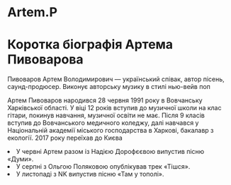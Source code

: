 # Artem.P
<html>
  <head>
    <meta charset="utf-8">
    <title>Артем Пивоваров</title>
  </head>
  <body>
    <h1>Коротка біографія Артема Пивоварова</h1>
    <p>Пивоваров Артем Володимирович — український співак, автор пісень, саунд-продюсер. Виконує авторську музику в стилі нью-вейв поп</p>
  <p>Артем Пивоваров народився 28 червня 1991 року в Вовчанську Харківської області. У віці 12 років вступив до музичної школи на клас гітари, покинув навчання, музичної освіти не має. Після 9 класів вступив до Вовчанського медичного коледжу, далі навчався у Національній академії міського господарства в Харкові, бакалавр з екології. 2017 року переїхав до Києва</p>
  <p><li>У червні Артем разом із Надією Дорофєєвою випустив пісню «Думи».</li>
    <li>У серпні з Ольгою Поляковою опублікував трек «Тішся».</li>
   <li> У листопаді з NK випустив пісню «Там у тополі».</li></p>
</body>
</html>



